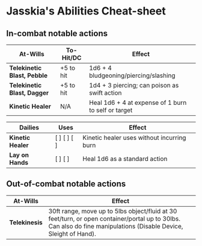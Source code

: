 # Jasskia's Abilities Cheat-sheet
## In-combat notable actions
| At-Wills                      | To-Hit/DC | Effect |
|-------------------------------|-----------|--------|
| **Telekinetic Blast, Pebble** | +5 to hit | 1d6 + 4 bludgeoning/piercing/slashing
| **Telekinetic Blast, Dagger** | +5 to hit | 1d4 + 3 piercing; can poison as swift action
| **Kinetic Healer**            | N/A       | Heal 1d6 + 4 at expense of 1 burn to self or target

| Dailies            | Uses        | Effect |
|--------------------|-------------|--------|
| **Kinetic Healer** | [ ] [ ] [ ] | Kinetic healer uses without incurring burn
| **Lay on Hands**   | [ ] [ ]     | Heal 1d6 as a standard action

## Out-of-combat notable actions
| At-Wills | Effect | 
|----------|--------|
| **Telekinesis**   | 30ft range, move up to 5lbs object/fluid at 30 feet/turn, or open container/portal up to 30lbs. Can also do fine manipulations (Disable Device, Sleight of Hand). 
